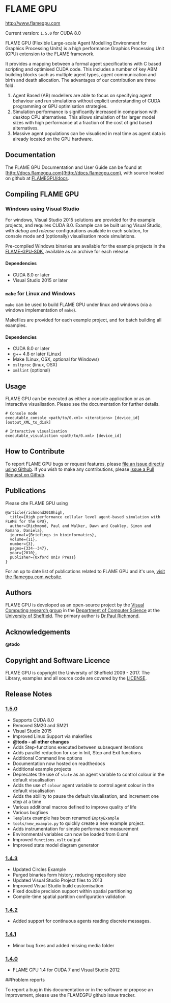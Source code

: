 # FLAME GPU

http://www.flamegpu.com

Current version: `1.5.0` for CUDA 8.0

FLAME GPU (Flexible Large-scale Agent Modelling Environment for Graphics Processing Units) is a high performance Graphics Processing Unit (GPU) extension to the FLAME framework. 

It provides a mapping between a formal agent specifications with C based scripting and optimised CUDA code. 
This includes a number of key ABM building blocks such as multiple agent types, agent communication and birth and death allocation. 
The advantages of our contribution are three fold. 

1. Agent Based (AB) modellers are able to focus on specifying agent behaviour and run simulations without explicit understanding of CUDA programming or GPU optimisation strategies. 
2. Simulation performance is significantly increased in comparison with desktop CPU alternatives. This allows simulation of far larger model sizes with high performance at a fraction of the cost of grid based alternatives. 
3. Massive agent populations can be visualised in real time as agent data is already located on the GPU hardware.

## Documentation

The FLAME GPU Documentation and User Guide can be found at [http://dpcs.flamegpu.com](http://dpcs.flamegpu.com), with source hosted on github at [FLAMEGPU/docs](https://github.com/FLAMEGPU/docs).


## Compiling FLAME GPU

### Windows using Visual Studio

For windows, Visual Studio 2015 solutions are provided for the example projects, and requires CUDA 8.0.
Example can be built using Visual Studio, with *debug* and *release* configurations available in each solution, for console mode and (optionally) visualisation mode simulations.

Pre-compiled Windows binaries are available for the example projects in the [FLAME-GPU-SDK](https://github.com/FLAMEGPU/FLAMEGPU/releases), available as an archive for each release.

#### Dependencies 
+ CUDA 8.0 or later
+ Visual Studio 2015 or later

### `make` for Linux and Windows

`make` can be used to build FLAME GPU under linux and windows (via a windows implementation of `make`).

Makefiles are provided for each example project, and for batch building all examples.


#### Dependencies 

+ CUDA 8.0 or later
+ g++ 4.8 or later (Linux)
+ Make (Linux, OSX, optional for Windows)
+ `xsltproc` (linux, OSX)
+ `xmllint` (optional)



<!-- Replace / update the following

## How to setup, build, and run FLAMEGPU examples on Linux

1\. Install [Ubuntu](http://www.ubuntu.com/download) 16.04 or later.  

2\. Install all the needed build tools and libraries  

```bash
sudo apt-get install g++ git make libxml2-utils
```

Minimum versions:
- g++: 4.8
- cuda: 7.5

3\. Clone the project using Git (it will be stored in the folder "FLAMEGPU"):  

```bash
git clone https://github.com/FLAMEGPU/FLAMEGPU.git
```

Going forward, you will want to pull from the _master_ branch, which will always contain the last known release.

4\. Build the SDK in Release mode (this is the default mode)

```bash
cd FLAMEGPU/examples
make all
```

You can build the Debug version by specifying _dbg_ value on the make line instead (`make all dbg=1`).  Moreover, for each example, exacutables can also be built in either Visualisation (`make Visualisation_mode`) or Console (`make Console_mode`) mode.

```bash
cd examples/{folder name}
make XSLTPREP
make Visualisation_mode
# or
make Console_mode
```
_Replace '{folder name}' with the name of the example folder._

5\. After building the executables, you can run the examples by executing the relevant bash script inside the "bin/linux-x64" folder:

- Visualisation mode `./*_vis.sh`

- Console mode `./*_console.sh iter='arg'`

Note: If 'arg' is not set, the default value for the number of iterations would be 1. You can simply change this by setting a value. _(e.g: iter=50)_

Alternatively, run the executables from each example folder (`cd examples/{folder name}`) using _make_.

- Visualisation mode `make run_vis`

- Console mode `make run_console iter='arg'`

6\. Debugging examples:
```bash
cd examples/{folder name}
make Console_mode dbg=1
```
- Debugging with _cuda-gdb_
```bash
cuda-gdb ../../bin/x64/Debug_Console/{folder name}_console
..
(cuda-gdb) run iterations/0.xml 2
...
```
- Debugging with _valgrind_
```bash
valgrind --tool=memcheck ../../bin/x64/Debug_Console/{folder name}_console iterations/0.xml 1
```

7\. Clean generated dynamic and object files with `make clobber`. Note that you need to use `make XSLTPREP` to generate the .cu files first, then build a specific target (console or visualisation mode). `make all` would generate the dynamic files as well as building the executables. And `make clean` only deletes the object files and leaves the .cu files behind.

8\. For more details on how to build specific targets for each example, run
`make help`

-->

## Usage

FLAME GPU can be executed as either a console application or as an interactive visualisation.
Please see the documentation for further details.

```
# Console mode
executable_console <path/to/0.xml> <iterations> [device_id] [output_XML_to_disk]

# Interactive visualisation
executable_visualistion <path/to/0.xml> [device_id]
```


## How to Contribute

To report FLAME GPU bugs or request features, please [file an issue directly using Github](http://github.com/FLAMEGPU/FLAMEGPU/issues).
If you wish to make any contributions, please [issue a Pull Request on Github](https://github.com/FLAMEGPU/FLAMEGPU/pulls).


## Publications

Please cite FLAME GPU using

```
@article{richmond2010high,
  title={High performance cellular level agent-based simulation with FLAME for the GPU},
  author={Richmond, Paul and Walker, Dawn and Coakley, Simon and Romano, Daniela},
  journal={Briefings in bioinformatics},
  volume={11},
  number={3},
  pages={334--347},
  year={2010},
  publisher={Oxford Univ Press}
}
```

For an up to date list of publications related to FLAME GPU and it's use, [visit the flamegpu.com website](http://flamegpu.com).


## Authors

FLAME GPU is developed as an open-source project by the [Visual Computing research group](https://www.sheffield.ac.uk/dcs/research/groups/visual-computing/home) in the [Department of Computer Science](https://www.sheffield.ac.uk/dcs/) at the [University of Sheffield](https://www.sheffield.ac.uk/).
The primary author is [Dr Paul Richmond](http://paulrichmond.shef.ac.uk/).

## Acknowledgements

**@todo**

## Copyright and Software Licence

FLAME GPU is copyright the University of Sheffield 2009 - 2017.
The Library, examples and all source code are covered by the [LICENSE](LICENSE).


## Release Notes

### [1.5.0](https://github.com/FLAMEGPU/FLAMEGPU/releases/tag/v1.5.0)

+ Supports CUDA 8.0
+ Removed SM20 and SM21
+ Visual Studio 2015
+ Improved Linux Support via makefiles
+ **@todo - all other changes**
+ Adds Step-functions executed between subsequent iterations
+ Adds parallel reduction for use in Init, Step and Exit functions
+ Additional Command line options
+ Documentation now hosted on readthedocs
+ Additional example projects
+ Deprecates the use of `state` as an agent variable to control colour in the default visualisation
+ Adds the use of `colour` agent variable to control agent colour in the default visualisation
+ Adds the abillity to pause the default visualisation, and increment one step at a time
+ Various additional macros defined to improve quality of life
+ Various bugfixes
+ `Template` example has been renamed `EmptyExample`
+ `tools/new_example.py` to quickly create a new example project.
+ Adds instrumentation for simple performance measurement
+ Environmental variables can now be loaded from 0.xml
+ Improved `functions.xslt` output
+ Improved state model diagram generator


### [1.4.3](https://github.com/FLAMEGPU/FLAMEGPU/releases/tag/v1.4.3)

+ Updated Circles Example
+ Purged binaries form history, reducing repository size
+ Updated Visual Studio Project files to 2013
+ Improved Visual Studio build customisation
+ Fixed double precision support within spatial partitioning
+ Compile-time spatial partition configuration validation

### [1.4.2](https://github.com/FLAMEGPU/FLAMEGPU/releases/tag/v1.4.2)

+ Added support for continuous agents reading discrete messages.

### [1.4.1](https://github.com/FLAMEGPU/FLAMEGPU/releases/tag/v1.4.1)

+ Minor bug fixes and added missing media folder


### [1.4.0](https://github.com/FLAMEGPU/FLAMEGPU/releases/tag/v1.4)

+ FLAME GPU 1.4 for CUDA 7 and Visual Studio 2012

##Problem reports

To report a bug in this documentation or in the software or propose an improvement, please use the FLAMEGPU github issue tracker.
